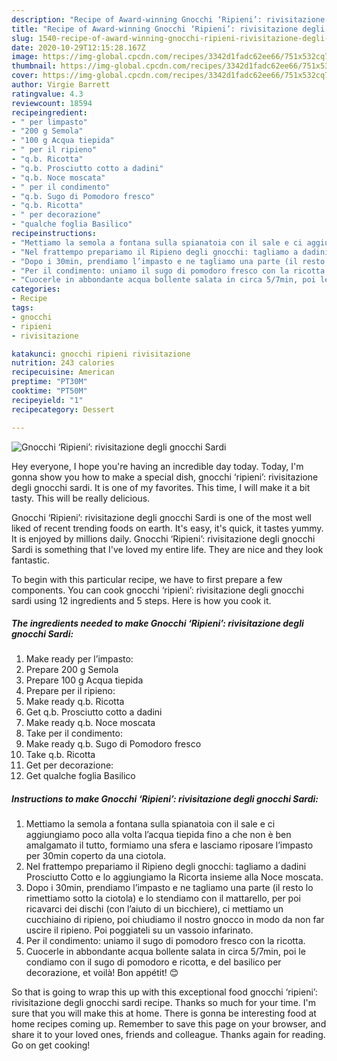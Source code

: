 ```yaml
---
description: "Recipe of Award-winning Gnocchi ‘Ripieni’: rivisitazione degli gnocchi Sardi"
title: "Recipe of Award-winning Gnocchi ‘Ripieni’: rivisitazione degli gnocchi Sardi"
slug: 1540-recipe-of-award-winning-gnocchi-ripieni-rivisitazione-degli-gnocchi-sardi
date: 2020-10-29T12:15:28.167Z
image: https://img-global.cpcdn.com/recipes/3342d1fadc62ee66/751x532cq70/gnocchi-ripieni-rivisitazione-degli-gnocchi-sardi-recipe-main-photo.jpg
thumbnail: https://img-global.cpcdn.com/recipes/3342d1fadc62ee66/751x532cq70/gnocchi-ripieni-rivisitazione-degli-gnocchi-sardi-recipe-main-photo.jpg
cover: https://img-global.cpcdn.com/recipes/3342d1fadc62ee66/751x532cq70/gnocchi-ripieni-rivisitazione-degli-gnocchi-sardi-recipe-main-photo.jpg
author: Virgie Barrett
ratingvalue: 4.3
reviewcount: 18594
recipeingredient:
- " per limpasto"
- "200 g Semola"
- "100 g Acqua tiepida"
- " per il ripieno"
- "q.b. Ricotta"
- "q.b. Prosciutto cotto a dadini"
- "q.b. Noce moscata"
- " per il condimento"
- "q.b. Sugo di Pomodoro fresco"
- "q.b. Ricotta"
- " per decorazione"
- "qualche foglia Basilico"
recipeinstructions:
- "Mettiamo la semola a fontana sulla spianatoia con il sale e ci aggiungiamo poco alla volta l’acqua tiepida fino a che non è ben amalgamato il tutto, formiamo una sfera e lasciamo riposare l’impasto per 30min coperto da una ciotola."
- "Nel frattempo prepariamo il Ripieno degli gnocchi: tagliamo a dadini Prosciutto Cotto e lo aggiungiamo la Ricorta insieme alla Noce moscata."
- "Dopo i 30min, prendiamo l’impasto e ne tagliamo una parte (il resto lo rimettiamo sotto la ciotola) e lo stendiamo con il mattarello, per poi ricavarci dei dischi (con l’aiuto di un bicchiere), ci mettiamo un cucchiaino di ripieno, poi chiudiamo il nostro gnocco in modo da non far uscire il ripieno. Poi poggiateli su un vassoio infarinato."
- "Per il condimento: uniamo il sugo di pomodoro fresco con la ricotta."
- "Cuocerle in abbondante acqua bollente salata in circa 5/7min, poi le condiamo con il sugo di pomodoro e ricotta, e del basilico per decorazione, et voilà! Bon appétit! 😊"
categories:
- Recipe
tags:
- gnocchi
- ripieni
- rivisitazione

katakunci: gnocchi ripieni rivisitazione 
nutrition: 243 calories
recipecuisine: American
preptime: "PT30M"
cooktime: "PT50M"
recipeyield: "1"
recipecategory: Dessert

---
```



![Gnocchi ‘Ripieni’: rivisitazione degli gnocchi Sardi](https://img-global.cpcdn.com/recipes/3342d1fadc62ee66/751x532cq70/gnocchi-ripieni-rivisitazione-degli-gnocchi-sardi-recipe-main-photo.jpg)

Hey everyone, I hope you're having an incredible day today. Today, I'm gonna show you how to make a special dish, gnocchi ‘ripieni’: rivisitazione degli gnocchi sardi. It is one of my favorites. This time, I will make it a bit tasty. This will be really delicious.



Gnocchi ‘Ripieni’: rivisitazione degli gnocchi Sardi is one of the most well liked of recent trending foods on earth. It's easy, it's quick, it tastes yummy. It is enjoyed by millions daily. Gnocchi ‘Ripieni’: rivisitazione degli gnocchi Sardi is something that I've loved my entire life. They are nice and they look fantastic.


To begin with this particular recipe, we have to first prepare a few components. You can cook gnocchi ‘ripieni’: rivisitazione degli gnocchi sardi using 12 ingredients and 5 steps. Here is how you cook it.

<!--inarticleads1-->

##### The ingredients needed to make Gnocchi ‘Ripieni’: rivisitazione degli gnocchi Sardi:

1. Make ready  per l’impasto:
1. Prepare 200 g Semola
1. Prepare 100 g Acqua tiepida
1. Prepare  per il ripieno:
1. Make ready q.b. Ricotta
1. Get q.b. Prosciutto cotto a dadini
1. Make ready q.b. Noce moscata
1. Take  per il condimento:
1. Make ready q.b. Sugo di Pomodoro fresco
1. Take q.b. Ricotta
1. Get  per decorazione:
1. Get qualche foglia Basilico




<!--inarticleads2-->

##### Instructions to make Gnocchi ‘Ripieni’: rivisitazione degli gnocchi Sardi:

1. Mettiamo la semola a fontana sulla spianatoia con il sale e ci aggiungiamo poco alla volta l’acqua tiepida fino a che non è ben amalgamato il tutto, formiamo una sfera e lasciamo riposare l’impasto per 30min coperto da una ciotola.
1. Nel frattempo prepariamo il Ripieno degli gnocchi: tagliamo a dadini Prosciutto Cotto e lo aggiungiamo la Ricorta insieme alla Noce moscata.
1. Dopo i 30min, prendiamo l’impasto e ne tagliamo una parte (il resto lo rimettiamo sotto la ciotola) e lo stendiamo con il mattarello, per poi ricavarci dei dischi (con l’aiuto di un bicchiere), ci mettiamo un cucchiaino di ripieno, poi chiudiamo il nostro gnocco in modo da non far uscire il ripieno. Poi poggiateli su un vassoio infarinato.
1. Per il condimento: uniamo il sugo di pomodoro fresco con la ricotta.
1. Cuocerle in abbondante acqua bollente salata in circa 5/7min, poi le condiamo con il sugo di pomodoro e ricotta, e del basilico per decorazione, et voilà! Bon appétit! 😊




So that is going to wrap this up with this exceptional food gnocchi ‘ripieni’: rivisitazione degli gnocchi sardi recipe. Thanks so much for your time. I'm sure that you will make this at home. There is gonna be interesting food at home recipes coming up. Remember to save this page on your browser, and share it to your loved ones, friends and colleague. Thanks again for reading. Go on get cooking!
